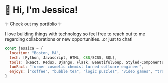 <h1>👋 Hi, I'm Jessica!</h1>

✨ Check out my [portfolio](https://jessicayau.net) ✨
<p>I love building things with technology so feel free to reach out to me regarding collaborations or new opportunities...or just to chat!</p>

```javascript
const jessica = {
  location: "Boston, MA",
  tech: [Python, Javascript, HTML, CSS/SCSS, SQL],
  tools: [React, Redux, Django, Flask, BeautifulSoup, Styled-Components, Bootstrap, PostgreSQL, Firebase, AWS S3],
  funFact: "former cosmetic chemist turned software engineer",
  enjoys: ["coffee", "bubble tea", "logic puzzles", "video games", "traveling", "learning new things"],
}
```
